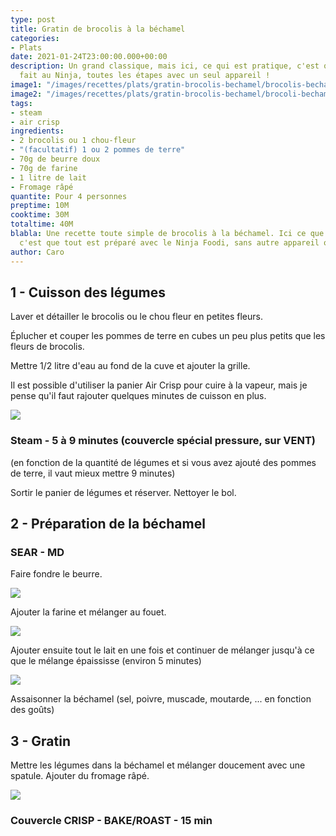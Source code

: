 ```yaml
---
type: post
title: Gratin de brocolis à la béchamel
categories:
- Plats
date: 2021-01-24T23:00:00.000+00:00
description: Un grand classique, mais ici, ce qui est pratique, c'est que tout est
  fait au Ninja, toutes les étapes avec un seul appareil !
image1: "/images/recettes/plats/gratin-brocolis-bechamel/brocolis-bechamel-final.jpg"
image2: "/images/recettes/plats/gratin-brocolis-bechamel/brocoli-bechamel-1.jpg"
tags:
- steam
- air crisp
ingredients:
- 2 brocolis ou 1 chou-fleur
- "(facultatif) 1 ou 2 pommes de terre"
- 70g de beurre doux
- 70g de farine
- 1 litre de lait
- Fromage râpé
quantite: Pour 4 personnes
preptime: 10M
cooktime: 30M
totaltime: 40M
blabla: Une recette toute simple de brocolis à la béchamel. Ici ce que j'apprécie
  c'est que tout est préparé avec le Ninja Foodi, sans autre appareil ou plat de cuisson
author: Caro
---
```

## 1 - Cuisson des légumes

Laver et détailler le brocolis ou le chou fleur en petites fleurs.

Éplucher et couper les pommes de terre en cubes un peu plus petits que les fleurs de brocolis.

Mettre 1/2 litre d'eau au fond de la cuve et ajouter la grille.

Il est possible d'utiliser la panier Air Crisp pour cuire à la vapeur, mais je pense qu'il faut rajouter quelques minutes de cuisson en plus.

![](/images/recettes/plats/gratin-brocolis-bechamel/brocolis-bechamel-2.jpg)

### Steam - 5 à 9 minutes (couvercle spécial pressure, sur VENT)

(en fonction de la quantité de légumes et si vous avez ajouté des pommes de terre, il vaut mieux mettre 9 minutes)

Sortir le panier de légumes et réserver. Nettoyer le bol.

## 2 - Préparation de la béchamel

### SEAR - MD

Faire fondre le beurre. 

![](/images/recettes/plats/gratin-brocolis-bechamel/brocolis-bechamel-3.jpg)

Ajouter la farine et mélanger au fouet. 

![](/images/recettes/plats/gratin-brocolis-bechamel/brocolis-bechamel-4.jpg)

Ajouter ensuite tout le lait en une fois et continuer de mélanger jusqu'à ce que le mélange épaississe (environ 5 minutes)

![](/images/recettes/plats/gratin-brocolis-bechamel/brocolis-bechamel-5.jpg)

Assaisonner la béchamel (sel, poivre, muscade, moutarde, ... en fonction des goûts)

## 3 - Gratin

Mettre les légumes dans la béchamel et mélanger doucement avec une spatule. Ajouter du fromage râpé.

![](/images/recettes/plats/gratin-brocolis-bechamel/brocolis-bechamel-7.jpg)

### Couvercle CRISP - BAKE/ROAST - 15 min